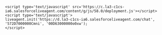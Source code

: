 <html>        
    <a id="liveagent_button_online_573D7000000CnmY" href="javascript://Chat" style="display: none;" onclick="liveagent.startChat('573D7000000CnmY')">Online Chat Content</a>
    <div id="liveagent_button_offline_573D7000000CnmY" style="display: none;">Offline Chat Content</div>
<script type="text/javascript">
    if (!window._laq) { window._laq = []; }
    window._laq.push(function(){liveagent.showWhenOnline('573D7000000CnmY', document.getElementById('liveagent_button_online_573D7000000CnmY'));
    liveagent.showWhenOffline('573D7000000CnmY', document.getElementById('liveagent_button_offline_573D7000000CnmY'));
    });
</script>


    <script type='text/javascript' src='https://c.la3-c1cs-ia6.salesforceliveagent.com/content/g/js/58.0/deployment.js'></script>
    <script type='text/javascript'>
    liveagent.init('https://d.la3-c1cs-ia6.salesforceliveagent.com/chat', '572D7000000Cmni', '00D63000000o0xw');
    </script>
</html>

